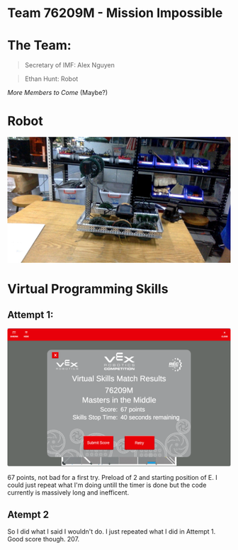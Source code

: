 # Team 76209M - Mission Impossible

# The Team:

> Secretary of IMF: Alex Nguyen

> Ethan Hunt: Robot

*More Members to Come* (Maybe?)

# Robot

![Robot](./Documentation/Photos/WIN_20230209_17_56_30_Pro.jpg)

# Virtual Programming Skills

## Attempt 1:

![67 Points](./Documentation/Code/72.png)

67 points, not bad for a first try. Preload of 2 and starting position of E. I could just repeat what I'm doing untill the timer is done but the code currently is massively long and inefficent.

## Atempt 2

So I did what I said I wouldn't do. I just repeated what I did in Attempt 1. Good score though. 207.
